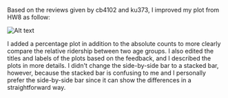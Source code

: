 Based on the reviews given by cb4102 and ku373, I improved my plot from HW8 as follow:

![Alt text](plot.png)


I added a percentage plot in addition to the absolute counts to more clearly compare the relative ridership between two age groups.
I also edited the titles and labels of the plots based on the feedback, and I described the plots in more details.
I didn't change the side-by-side bar to a stacked bar, however, because the stacked bar is confusing to me and I personally prefer the side-by-side bar since it can show the differences in a straightforward way.



